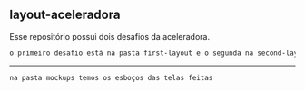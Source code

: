 ## layout-aceleradora

Esse repositório possui dois desafios da aceleradora.

```bash 
o primeiro desafio está na pasta first-layout e o segunda na second-layout, com seus respectivos assets :)
```
-----------------------------------------------------------------------------------------------------------------------------------------------------------
```bash 
na pasta mockups temos os esboços das telas feitas
```
